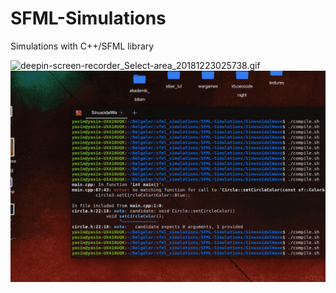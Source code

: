 # SFML-Simulations
Simulations with C++/SFML library

<img src="https://www.hizliresim.org/images/2018/12/22/deepin-screen-recorder_Select-area_20181223025738.gif" alt="deepin-screen-recorder_Select-area_20181223025738.gif" border="0" />



<img src="sinusoidal.gif" border="0" />
